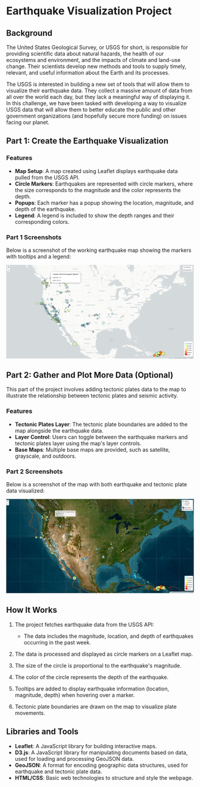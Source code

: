 # Earthquake Visualization Project

## Background

The United States Geological Survey, or USGS for short, is responsible for providing scientific data about natural hazards, the health of our ecosystems and environment, and the impacts of climate and land-use change. Their scientists develop new methods and tools to supply timely, relevant, and useful information about the Earth and its processes.

The USGS is interested in building a new set of tools that will allow them to visualize their earthquake data. They collect a massive amount of data from all over the world each day, but they lack a meaningful way of displaying it. In this challenge, we have been tasked with developing a way to visualize USGS data that will allow them to better educate the public and other government organizations (and hopefully secure more funding) on issues facing our planet.



## Part 1: Create the Earthquake Visualization

### Features
- **Map Setup**: A map created using Leaflet displays earthquake data pulled from the USGS API.
- **Circle Markers**: Earthquakes are represented with circle markers, where the size corresponds to the magnitude and the color represents the depth.
- **Popups**: Each marker has a popup showing the location, magnitude, and depth of the earthquake.
- **Legend**: A legend is included to show the depth ranges and their corresponding colors.

### Part 1 Screenshots
Below is a screenshot of the working earthquake map showing the markers with tooltips and a legend:

![Part 1 Screenshot](Leaflet-Part-1/Images/Screenshot1.png)

## Part 2: Gather and Plot More Data (Optional)

This part of the project involves adding tectonic plates data to the map to illustrate the relationship between tectonic plates and seismic activity.

### Features
- **Tectonic Plates Layer**: The tectonic plate boundaries are added to the map alongside the earthquake data.
- **Layer Control**: Users can toggle between the earthquake markers and tectonic plates layer using the map's layer controls.
- **Base Maps**: Multiple base maps are provided, such as satellite, grayscale, and outdoors.

### Part 2 Screenshots
Below is a screenshot of the map with both earthquake and tectonic plate data visualized:

![Part 2 Screenshot](Leaflet-Part-2/Images/Screenshot2.png)

## How It Works

1. The project fetches earthquake data from the USGS API:
   - The data includes the magnitude, location, and depth of earthquakes occurring in the past week.

2. The data is processed and displayed as circle markers on a Leaflet map.

3. The size of the circle is proportional to the earthquake's magnitude.

4. The color of the circle represents the depth of the earthquake.

5. Tooltips are added to display earthquake information (location, magnitude, depth) when hovering over a marker.

6. Tectonic plate boundaries are drawn on the map to visualize plate movements.

## Libraries and Tools
- **Leaflet**: A JavaScript library for building interactive maps.
- **D3.js**: A JavaScript library for manipulating documents based on data, used for loading and processing GeoJSON data.
- **GeoJSON**: A format for encoding geographic data structures, used for earthquake and tectonic plate data.
- **HTML/CSS**: Basic web technologies to structure and style the webpage.
